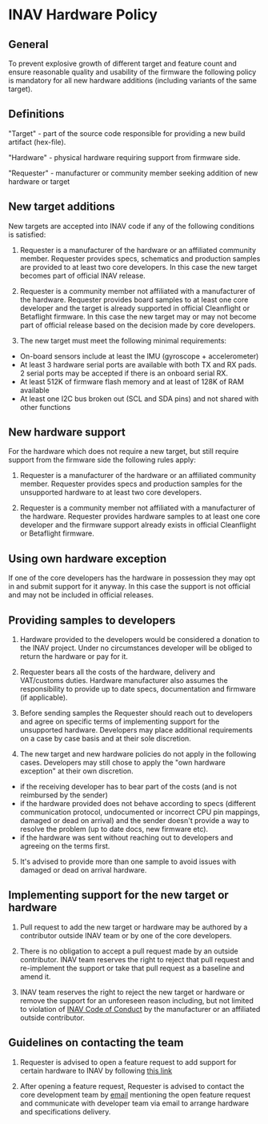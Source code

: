 # INAV Hardware Policy

## General

To prevent explosive growth of different target and feature count and ensure reasonable quality and usability of the firmware the following policy is mandatory for all new hardware additions (including variants of the same target).

## Definitions

"Target" - part of the source code responsible for providing a new build artifact (hex-file).

"Hardware" - physical hardware requiring support from firmware side.

"Requester" - manufacturer or community member seeking addition of new hardware or target

## New target additions

New targets are accepted into INAV code if any of the following conditions is satisfied:

1. Requester is a manufacturer of the hardware or an affiliated community member. Requester provides specs, schematics and production samples are provided to at least two core developers. In this case the new target becomes part of official INAV release.

2. Requester is a community member not affiliated with a manufacturer of the hardware. Requester provides board samples to at least one core developer and the target is already supported in official Cleanflight or Betaflight firmware. In this case the new target may or may not become part of official release based on the decision made by core developers.

3. The new target must meet the following minimal requirements:

  * On-board sensors include at least the IMU (gyroscope + accelerometer)
  * At least 3 hardware serial ports are available with both TX and RX pads. 2 serial ports may be accepted if there is an onboard serial RX.
  * At least 512K of firmware flash memory and at least of 128K of RAM available
  * At least one I2C bus broken out (SCL and SDA pins) and not shared with other functions 

## New hardware support

For the hardware which does not require a new target, but still require support from the firmware side the following rules apply:

1. Requester is a manufacturer of the hardware or an affiliated community member. Requester provides specs and production samples for the unsupported hardware to at least two core developers.

2. Requester is a community member not affiliated with a manufacturer of the hardware. Requester provides hardware samples to at least one core developer and the firmware support already exists in official Cleanflight or Betaflight firmware.

## Using own hardware exception

If one of the core developers has the hardware in possession they may opt in and submit support for it anyway. In this case the support is not official and may not be included in official releases.

## Providing samples to developers

1. Hardware provided to the developers would be considered a donation to the INAV project. Under no circumstances developer will be obliged to return the hardware or pay for it.

2. Requester bears all the costs of the hardware, delivery and VAT/customs duties. Hardware manufacturer also assumes the responsibility to provide up to date specs, documentation and firmware (if applicable).

3. Before sending samples the Requester should reach out to developers and agree on specific terms of implementing support for the unsupported hardware. Developers may place additional requirements on a case by case basis and at their sole discretion.

4. The new target and new hardware policies do not apply in the following cases. Developers may still chose to apply the "own hardware exception" at their own discretion.

  * if the receiving developer has to bear part of the costs (and is not reimbursed by the sender)
  * if the hardware provided does not behave according to specs (different communication protocol, undocumented or incorrect CPU pin mappings, damaged or dead on arrival) and the sender doesn't provide a way to resolve the problem (up to date docs, new firmware etc).
  * if the hardware was sent without reaching out to developers and agreeing on the terms first.

5. It's advised to provide more than one sample to avoid issues with damaged or dead on arrival hardware.

## Implementing support for the new target or hardware

1. Pull request to add the new target or hardware may be authored by a contributor outside INAV team or by one of the core developers. 

2. There is no obligation to accept a pull request made by an outside contributor. INAV team reserves the right to reject that pull request and re-implement the support or take that pull request as a baseline and amend it.

3. INAV team reserves the right to reject the new target or hardware or remove the support for an unforeseen reason including, but not limited to violation of [INAV Code of Conduct](CODE_OF_CONDUCT.md) by the manufacturer or an affiliated outside contributor.

## Guidelines on contacting the team

1. Requester is advised to open a feature request to add support for certain hardware to INAV by following [this link](https://github.com/iNavFlight/inav/issues/new/choose)

2. After opening a feature request, Requester is advised to contact the core development team by [email](mailto:coredev@inavflight.com) mentioning the open feature request and communicate with developer team via email to arrange hardware and specifications delivery.
